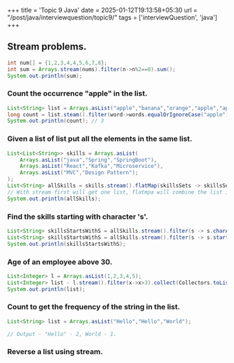 +++
title = 'Topic 9 Java'
date = 2025-01-12T19:13:58+05:30
url = "/post/java/interviewquestion/topic9/"
tags = ['interviewQuestion', 'java']
+++

## Stream problems.

```java
int num[] = {1,2,3,4,4,5,6,7,8};
int sum = Arrays.stream(nums).filter(n->n%2==0).sum();
System.out.println(sum);
```

### Count the occurrence "apple" in the list.

```java
List<String> list = Arrays.asList("apple","banana","orange","apple","apple");
long count = list.steam().filter(word->words.equalOrIgnoreCase("apple")).count();
System.out.println(count); // 3
```

### Given a list of list put all the elements in the same list.

```java
List<List<String>> skills = Arrays.asList(
    Arrays.asList("java","Spring","SpringBoot"),
    Arrays.asList("React","Kafka","Microservice"),
    Arrays.asList("MVC","Design Pattern");
);
List<String> allSkills = skills.stream().flatMap(skillsSets -> skillsSet.stream()).collect(Collectors.toList());
// With stream first will get one list, flatmpa will combine the list in one list.
System.out.println(allSkills);
```

### Find the skills starting with character 's'.

```java
List<String> skillsStartsWithS = allSkills.stream().filter(s -> s.charAt(0)=='s').collect(Collectors.toList());
List<String> skillsStartsWithS = allSkills.stream().filter(s -> s.startsWith("S")).collect(Collectors.toList());
System.out.println(skillsStartsWithS);
```

### Age of an employee above 30.

```java
List<Integer> l = Arrays.asList(1,2,3,4,5);
List<Integer> list - l.stream().filter(x->x>3).collect(Collectors.toList());
System.out.println(list);
```

### Count to get the frequency of the string in the list.

```java
List<String> list = Arrays.asList("Hello","Hello","World");

// Output - "Hello" - 2, World - 1.
```

### Reverse a list using stream.
